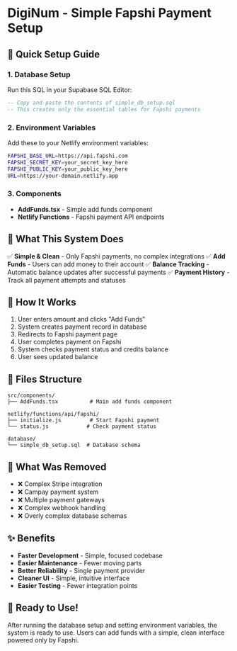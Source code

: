 # DigiNum - Simple Fapshi Payment Setup

## 🚀 Quick Setup Guide

### 1. Database Setup
Run this SQL in your Supabase SQL Editor:

```sql
-- Copy and paste the contents of simple_db_setup.sql
-- This creates only the essential tables for Fapshi payments
```

### 2. Environment Variables
Add these to your Netlify environment variables:

```bash
FAPSHI_BASE_URL=https://api.fapshi.com
FAPSHI_SECRET_KEY=your_secret_key_here
FAPSHI_PUBLIC_KEY=your_public_key_here
URL=https://your-domain.netlify.app
```

### 3. Components
- **AddFunds.tsx** - Simple add funds component
- **Netlify Functions** - Fapshi payment API endpoints

## 🎯 What This System Does

✅ **Simple & Clean** - Only Fapshi payments, no complex integrations
✅ **Add Funds** - Users can add money to their account
✅ **Balance Tracking** - Automatic balance updates after successful payments
✅ **Payment History** - Track all payment attempts and statuses

## 🔧 How It Works

1. User enters amount and clicks "Add Funds"
2. System creates payment record in database
3. Redirects to Fapshi payment page
4. User completes payment on Fapshi
5. System checks payment status and credits balance
6. User sees updated balance

## 📁 Files Structure

```
src/components/
├── AddFunds.tsx          # Main add funds component

netlify/functions/api/fapshi/
├── initialize.js         # Start Fapshi payment
└── status.js            # Check payment status

database/
└── simple_db_setup.sql  # Database schema
```

## 🚫 What Was Removed

- ❌ Complex Stripe integration
- ❌ Campay payment system
- ❌ Multiple payment gateways
- ❌ Complex webhook handling
- ❌ Overly complex database schemas

## ✨ Benefits

- **Faster Development** - Simple, focused codebase
- **Easier Maintenance** - Fewer moving parts
- **Better Reliability** - Single payment provider
- **Cleaner UI** - Simple, intuitive interface
- **Easier Testing** - Fewer integration points

## 🎉 Ready to Use!

After running the database setup and setting environment variables, the system is ready to use. Users can add funds with a simple, clean interface powered only by Fapshi.
